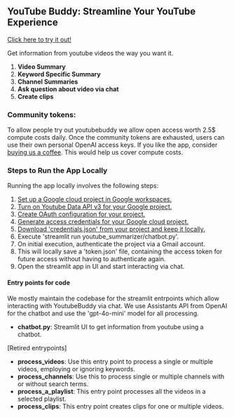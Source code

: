 ## YouTube Buddy: Streamline Your YouTube Experience

[Click here to try it out!](https://youtubebuddy.streamlit.app/)

Get information from youtube videos the way you want it.

1. **Video Summary**
2. **Keyword Specific Summary**
3. **Channel Summaries**
4. **Ask question about video via chat**
5. **Create clips**


### Community tokens:
To allow people try out youtubebuddy we allow open access worth 2.5$ compute costs daily. Once the community tokens are exhausted, users can use their own personal OpenAI access keys.
If you like the app, consider [buying us a coffee](https://buymeacoffee.com/akashe). This would help us cover compute costs.


### Steps to Run the App Locally

Running the app locally involves the following steps:

1. [Set up a Google cloud project in Google workspaces.](https://developers.google.com/workspace/guides/get-started)
2. [Turn on Youtube Data API v3 for your Google project.](https://www.youtube.com/watch?v=fN8WwVQTWYk)
3. [Create OAuth configuration for your project.](https://developers.google.com/workspace/guides/configure-oauth-consent)
4. [Generate access credentials for your Google cloud project.](https://developers.google.com/workspace/guides/create-credentials)
5. [Download 'credentials.json' from your project and keep it locally.](https://techiejackieblogs.com/how-to-create-google-mail-api-credentials-json/)
6. Execute 'streamlit run youtube_summarizer/chatbot.py'.
7. On initial execution, authenticate the project via a Gmail account.
8. This will locally save a 'token.json' file, containing the access token for future access without having to authenticate again.
9. Open the streamlit app in UI and start interacting via chat.


#### Entry points for code
We mostly maintain the codebase for the streamlit entrpoints which allow interacting with YoutubeBuddy via chat. We use Assistants API from OpenAI for the chatbot and use the 'gpt-4o-mini' model for all processing.
- **chatbot.py**: Streamlit UI to get information from youtube using a chatbot.

[Retired entrypoints]
- **process_videos**: Use this entry point to process a single or multiple videos, employing or ignoring keywords.
- **process_channels**: Use this to process single or multiple channels with or without search terms.
- **process_a_playlist**: This entry point processes all the videos in a selected playlist.
- **process_clips**: This entry point creates clips for one or multiple videos.
